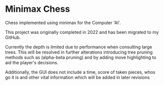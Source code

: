 # Minimax Chess
Chess implemented using minimax for the Computer 'AI'.

This project was originally completed in 2022 and has been migrated to my GitHub.

Currently the depth is limited due to performance when consulting large trees. This will be resolved in further alterations introducing tree pruning methods such as (alpha-beta pruning) and by adding move highlighting to aid the player's decisions.

Additionally, the GUI does not include a time, score of taken pieces, whos go it is and other vital information which will be added in later revisions
